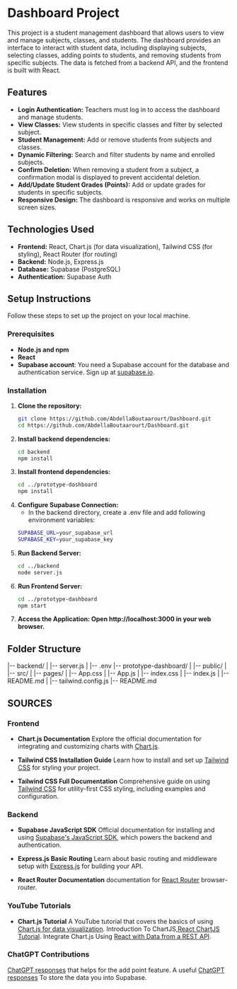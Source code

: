 # Dashboard Project

This project is a student management dashboard that allows users to view and manage subjects, classes, and students. The dashboard provides an interface to interact with student data, including displaying subjects, selecting classes, adding points to students, and removing students from specific subjects. The data is fetched from a backend API, and the frontend is built with React.

## Features

- **Login Authentication:** Teachers must log in to access the dashboard and manage students.
- **View Classes:** View students in specific classes and filter by selected subject.
- **Student Management:** Add or remove students from subjects and classes.
- **Dynamic Filtering:** Search and filter students by name and enrolled subjects.
- **Confirm Deletion:** When removing a student from a subject, a confirmation modal is displayed to prevent accidental deletion.
- **Add/Update Student Grades (Points):** Add or update grades for students in specific subjects.
- **Responsive Design:** The dashboard is responsive and works on multiple screen sizes.

## Technologies Used

- **Frontend:** React, Chart.js (for data visualization), Tailwind CSS (for styling), React Router (for routing)
- **Backend:** Node.js, Express.js
- **Database:** Supabase (PostgreSQL)
- **Authentication:** Supabase Auth

## Setup Instructions

Follow these steps to set up the project on your local machine.

### Prerequisites

- **Node.js and npm**
- **React**
- **Supabase account**: You need a Supabase account for the database and authentication service. Sign up at [supabase.io](https://supabase.io/).

### Installation

1. **Clone the repository:**
   ```bash
   git clone https://github.com/AbdellaBoutaarourt/Dashboard.git
   cd https://github.com/AbdellaBoutaarourt/Dashboard.git

2. **Install backend dependencies:**
   ```bash
   cd backend
   npm install

3. **Install frontend dependencies:**
   ```bash
   cd ../prototype-dashboard
   npm install

4. **Configure Supabase Connection:**
   - In the backend directory, create a .env file and add following environment variables:
   ```bash
   SUPABASE_URL=your_supabase_url
   SUPABASE_KEY=your_supabase_key

6. **Run Backend Server:**
   ```bash
   cd ../backend
   node server.js
7. **Run Frontend Server:**
   ```bash
   cd ../prototype-dashboard
   npm start

8. **Access the Application: Open http://localhost:3000 in your web browser.**

## Folder Structure

 |-- backend/
 |   |-- server.js
 |   |-- .env
 |-- prototype-dashboard/
 |   |-- public/
 |   |-- src/
 |       |-- pages/
 |       |-- App.css
 |       |-- App.js
 |       |-- index.css
 |       |-- index.js
 |       |-- README.md
 |       |-- tailwind.config.js
 |-- README.md


## SOURCES

### Frontend

- **Chart.js Documentation**
  Explore the official documentation for integrating and customizing charts with [Chart.js](https://www.chartjs.org/docs/latest/getting-started/).

- **Tailwind CSS Installation Guide**
  Learn how to install and set up [Tailwind CSS](https://tailwindcss.com/docs/installation) for styling your project.

- **Tailwind CSS Full Documentation**
  Comprehensive guide on using [Tailwind CSS](https://tailwindcss.com/docs) for utility-first CSS styling, including examples and configuration.

### Backend

- **Supabase JavaScript SDK**
  Official documentation for installing and using [Supabase's JavaScript SDK](https://supabase.com/docs/reference/javascript/installing), which powers the backend and authentication.

- **Express.js Basic Routing**
  Learn about basic routing and middleware setup with [Express.js](https://expressjs.com/en/starter/basic-routing.html) for building your API.

- **React Router Documentation**
   documentation for [React Router](https://reactrouter.com/en/main/router-components/browser-router) browser-router.


### YouTube Tutorials

- **Chart.js Tutorial**
  A YouTube tutorial that covers the basics of using [Chart.js for data visualization](https://www.youtube.com/watch?v=ZpfseYy5Hxg).
  Introduction To ChartJS,[React ChartJS Tutorial](https://m.youtube.com/watch?v=RF57yDglDfE).
  Integrate Chart.js Using [React with Data from a REST API](https://m.youtube.com/watch?v=yOousFGfmZc).

### ChatGPT Contributions

  [ChatGPT responses](https://chatgpt.com/share/673b9b7c-4358-8008-8b5b-1e1d4f190415) that helps for the add point feature.
  A useful [ChatGPT responses](https://chatgpt.com/share/673b9dee-b6dc-8008-bb37-3613d2aa9fa5) To store the data you into Supabase.


